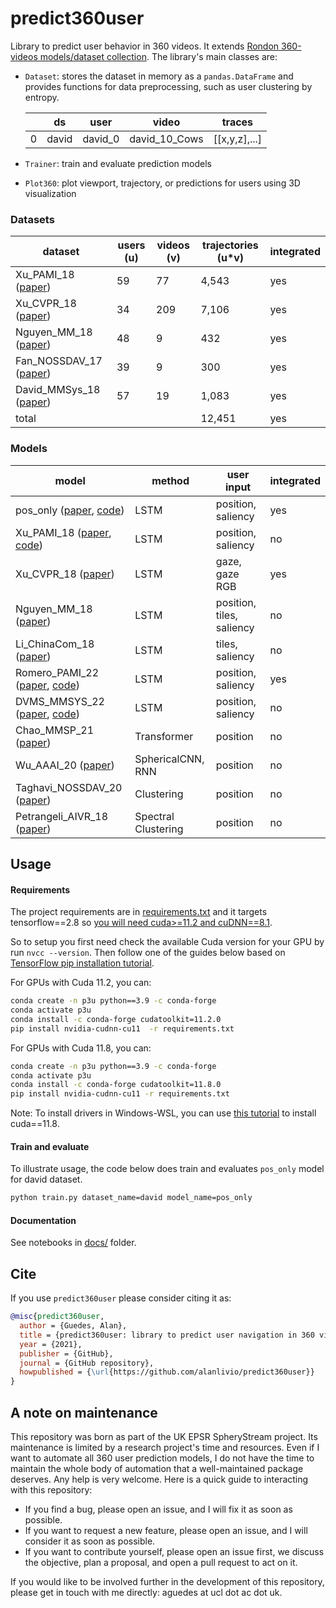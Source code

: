 # predict360user

Library to predict user behavior in 360 videos. It extends [Rondon 360-videos models/dataset collection](https://gitlab.com/miguelfromeror/head-motion-prediction). The library's main classes are:

* `Dataset`: stores the dataset in memory as a `pandas.DataFrame` and provides functions for data preprocessing, such as user clustering by entropy.

  |     | ds    | user    | video         | traces        |
  | --- | ----- | ------- | ------------- | ------------- |
  | 0   | david | david_0 | david_10_Cows | [[x,y,z],...] |

* `Trainer`: train and evaluate prediction models
* `Plot360`: plot viewport, trajectory, or predictions for users using 3D visualization

### Datasets

| dataset                                  | users (u) | videos (v) | trajectories (u*v) |integrated |
| ---------------------------------------- | --------- | ---------- | ------------------ |---------- |
| Xu_PAMI_18 ([paper][Xu_PAMIN_18])        | 59        | 77         | 4,543              |yes        |
| Xu_CVPR_18 ([paper][Xu_CVPR_18])         | 34        | 209        | 7,106              |yes        |
| Nguyen_MM_18 ([paper][Nguyen_MM_18])     | 48        | 9          | 432                |yes        |
| Fan_NOSSDAV_17 ([paper][Fan_NOSSDAV_17]) | 39        | 9          | 300                |yes        |
| David_MMSys_18 ([paper][David_MMSys_18]) | 57        | 19         | 1,083              |yes        |
| total                                    |           |            | 12,451             |yes        |


### Models

| model                                                                 | method              | user input                | integrated |
| --------------------------------------------------------------------- | ------------------- | ------------------------- | ---------- |
| pos_only ([paper][Romero_PAMI_22], [code][Romero_PAMI_22_code])       | LSTM                | position, saliency        | yes        |
| Xu_PAMI_18 ([paper][Xu_PAMIN_18], [code][Xu_PAMIN_18_code])           | LSTM                | position, saliency        | no         |
| Xu_CVPR_18 ([paper][Xu_CVPR_18])                                      | LSTM                | gaze, gaze RGB            | yes        |
| Nguyen_MM_18 ([paper][Nguyen_MM_18])                                  | LSTM                | position, tiles, saliency | no         |
| Li_ChinaCom_18 ([paper][Li_ChinaCom_18])                              | LSTM                | tiles, saliency           | no         |
| Romero_PAMI_22 ([paper][Romero_PAMI_22], [code][Romero_PAMI_22_code]) | LSTM                | position, saliency        | yes        |
| DVMS_MMSYS_22 ([paper][DVMS_MMSYS_22], [code][DVMS_MMSYS_22_code])    | LSTM                | position, saliency        | no         |
| Chao_MMSP_21 ([paper][Chao_MMSP_21])                                  | Transformer         | position                  | no         |
| Wu_AAAI_20 ([paper][Chao_MMSP_21])                                    | SphericalCNN, RNN   | position                  | no         |
| Taghavi_NOSSDAV_20 ([paper][Taghavi_NOSSDAV_20])                      | Clustering          | position                  | no         |
| Petrangeli_AIVR_18 ([paper][Petrangeli_AIVR_18])                      | Spectral Clustering | position                  | no         |

[Petrangeli_AIVR_18]: https://ieeexplore.ieee.org/document/8613652
[Taghavi_NOSSDAV_20]: https://dl.acm.org/doi/10.1145/3386290.3396934
[Wu_AAAI_20]: https://ojs.aaai.org/index.php/AAAI/article/view/7377
[Wu_AAAI_20_code]: https://github.com/wuchlei/AAAI20-Viewport-Prediction
[Chao_MMSP_21]: https://ieeexplore.ieee.org/document/9733647
[Nguyen_MM_18]: https://dl.acm.org/doi/10.1145/3240508.3240669
[Xu_CVPR_18]: https://ieeexplore.ieee.org/document/8578657
[DVMS_MMSYS_22]: https://dl.acm.org/doi/abs/10.1145/3524273.3528176
[DVMS_MMSYS_22_code]: https://gitlabDVMS_/DVMS
[Romero_PAMI_22]: https://ieeexplore.ieee.org/document/9395242
[Romero_PAMI_22_code]: https://gitlabmiguelfromeror/head-motion-prediction
[Xu_PAMIN_18]: https://ieeexplore.ieee.org/document/8418756
[Xu_PAMIN_18_code]: https://github.com/YuhangSong/DHP
[Fan_NOSSDAV_17]: https://doi.org/10.1145/3204949.3208139  
[David_MMSys_18]: https://dl.acm.org/doi/10.1145/3083165.3083180  
[Li_ChinaCom_18]: https://eudl.eu/pdf/10.1007/978-3-030-06161-6_49  


## Usage

#### Requirements

The project requirements are in [requirements.txt](requirements.txt) and it targets tensorflow==2.8 so [you will need cuda>=11.2 and cuDNN==8.1](https://www.tensorflow.org/install/source#gpu). 

So to setup you first need check the available Cuda version for your GPU by run `nvcc --version`. Then follow one of the guides below based on [TensorFlow pip installation tutorial](https://www.tensorflow.org/install/pip). 

For GPUs with Cuda 11.2, you can:
```bash
conda create -n p3u python==3.9 -c conda-forge
conda activate p3u
conda install -c conda-forge cudatoolkit=11.2.0 
pip install nvidia-cudnn-cu11  -r requirements.txt
```

For GPUs with Cuda 11.8, you can:
```bash
conda create -n p3u python==3.9 -c conda-forge
conda activate p3u
conda install -c conda-forge cudatoolkit=11.8.0 
pip install nvidia-cudnn-cu11 -r requirements.txt
```

Note: To install drivers in Windows-WSL, you can use [this tutorial](https://ubuntu.com/tutorials/enabling-gpu-acceleration-on-ubuntu-on-wsl2-with-the-nvidia-cuda-platform#3-install-nvidia-cuda-on-ubuntu) to install cuda==11.8.

#### Train and evaluate

To illustrate usage, the code below does train and evaluates `pos_only` model for david dataset.

```bash
python train.py dataset_name=david model_name=pos_only
```

#### Documentation

See notebooks in [docs/](docs/) folder.

## Cite

If you use `predict360user` please consider citing it as:

  ```bibtex
  @misc{predict360user,
    author = {Guedes, Alan},
    title = {predict360user: library to predict user navigation in 360 videos},
    year = {2021},
    publisher = {GitHub},
    journal = {GitHub repository},
    howpublished = {\url{https://github.com/alanlivio/predict360user}}
  }
  ```

## A note on maintenance

This repository was born as part of the UK EPSR SpheryStream project. Its maintenance is limited by a research project's time and resources. Even if I want to automate all 360 user prediction models, I do not have the time to maintain the whole body of automation that a well-maintained package deserves. Any help is very welcome. Here is a quick guide to interacting with this repository:

* If you find a bug, please open an issue, and I will fix it as soon as possible.
* If you want to request a new feature, please open an issue, and I will consider it as soon as possible.
* If you want to contribute yourself, please open an issue first, we discuss the objective, plan a proposal, and open a pull request to act on it.

If you would like to be involved further in the development of this repository, please get in touch with me directly: aguedes at ucl dot ac dot uk.